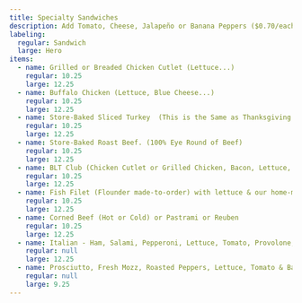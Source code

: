 ```yaml
---
title: Specialty Sandwiches
description: Add Tomato, Cheese, Jalapeño or Banana Peppers ($0.70/each)
labeling:
  regular: Sandwich
  large: Hero
items:
  - name: Grilled or Breaded Chicken Cutlet (Lettuce...)
    regular: 10.25
    large: 12.25
  - name: Buffalo Chicken (Lettuce, Blue Cheese...)
    regular: 10.25
    large: 12.25
  - name: Store-Baked Sliced Turkey  (This is the Same as Thanksgiving Day Roasted Turkey)
    regular: 10.25
    large: 12.25
  - name: Store-Baked Roast Beef. (100% Eye Round of Beef)
    regular: 10.25
    large: 12.25
  - name: BLT Club (Chicken Cutlet or Grilled Chicken, Bacon, Lettuce, Tomato & Mayo)
    regular: 10.25
    large: 12.25
  - name: Fish Filet (Flounder made-to-order) with lettuce & our home-made tarter sauce
    regular: 10.25
    large: 12.25
  - name: Corned Beef (Hot or Cold) or Pastrami or Reuben
    regular: 10.25
    large: 12.25
  - name: Italian - Ham, Salami, Pepperoni, Lettuce, Tomato, Provolone, Oil, Vinegar, S&P, Oregano
    regular: null
    large: 12.25
  - name: Prosciutto, Fresh Mozz, Roasted Peppers, Lettuce, Tomato & Balsamic Vinaigrette
    regular: null
    large: 9.25
---
```


